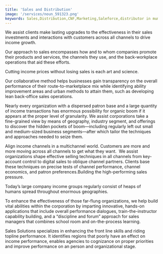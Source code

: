```yaml
---
title: 'Sales and Distribution'
image: '/services/noun_591323.png'
keywords: Sales,Distribution,CNF,Marketing,Saleforce,distributor in mumbai,CNF in Mumbai
---
```


We assist clients make lasting upgrades to the effectiveness in their sales investments and interactions with customers across all channels to drive income growth.

Our approach to sales encompasses how and to whom companies promote their products and services, the channels they use, and the back-workplace operations that aid these efforts.&nbsp;

Cutting income prices without losing sales is each art and science.

Our collaborative method helps businesses gain transparency on the overall performance of their route-to-marketplace mix while identifying ability improvement areas and urban methods to attain them, such as developing lean back-office sales operations.

Nearly every organization with a dispersed patron base and a large quantity of income transactions has enormous possibility for organic boom if it appears at the proper level of granularity. We assist corporations take a fine-grained view by means of geography, industry segment, and offerings to discover the hidden pockets of boom—including regularly left out small and medium-sized business segments—after which tailor the techniques and approaches needed to seize them.

Align income channels in a multichannel world. Customers are more and more moving across all channels to get what they want.&nbsp; We assist organizations shape effective selling techniques in all channels from key-account control to digital sales to oblique channel partners. Clients base these techniques on precise tests of channel performance, channel economics, and patron preferences.Building the high-performing sales pressure.

Today’s large company income groups regularly consist of heaps of humans spread throughout enormous geographies.

To enhance the effectiveness of those far-flung organizations, we help build vital abilities within the corporation by imparting innovative, hands-on applications that include overall performance dialogues, train-the-instructor capability building, and a “discipline and forum” approach for sales managers that combines school room and on-the-process learning.

Sales Solutions specializes in enhancing the front line skills and riding topline performance. It identifies regions that poorly have an effect on income performance, enables agencies to cognizance on proper priorities and improve performance on an person and organizational stage.
